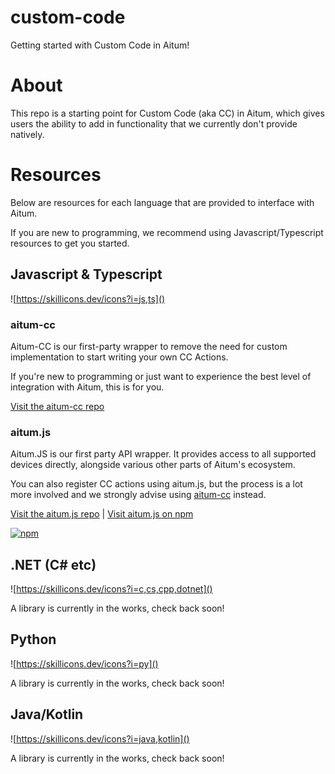 # custom-code

Getting started with Custom Code in Aitum!

# About

This repo is a starting point for Custom Code (aka CC) in Aitum, which gives users the ability to add in functionality that we currently don't provide natively.

# Resources

Below are resources for each language that are provided to interface with Aitum.

If you are new to programming, we recommend using Javascript/Typescript resources to get you started.

## Javascript & Typescript

![https://skillicons.dev/icons?i=js,ts]()

### aitum-cc
Aitum-CC is our first-party wrapper to remove the need for custom implementation to start writing your own CC Actions.

If you're new to programming or just want to experience the best level of integration with Aitum, this is for you.

[Visit the aitum-cc repo](https://github.com/aitum/aitum-cc)


### aitum.js
Aitum.JS is our first party API wrapper. It provides access to all supported devices directly, alongside various other parts of Aitum's ecosystem.

You can also register CC actions using aitum.js, but the process is a lot more involved and we strongly advise using [aitum-cc](https://github.com/aitum/aitum-cc) instead.

[Visit the aitum.js repo](https://github.com/aitum/aitum.js) | [Visit aitum.js on npm](https://www.npmjs.com/package/aitum.js)

<a href="https://www.npmjs.com/package/aitum.js">
    <img alt="npm" src="https://img.shields.io/npm/v/aitum.js?style=flat-square">
</a>

## .NET (C# etc)

![https://skillicons.dev/icons?i=c,cs,cpp,dotnet]()

A library is currently in the works, check back soon!

## Python

![https://skillicons.dev/icons?i=py]()

A library is currently in the works, check back soon!

## Java/Kotlin

![https://skillicons.dev/icons?i=java,kotlin]()

A library is currently in the works, check back soon!

